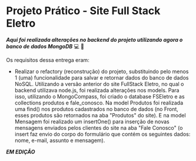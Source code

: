 # Projeto Prático - Site Full Stack Eletro


 
**_Aqui foi realizada alterações no backend do projeto utilizando agora o banco de dados MongoDB_** :computer: :rocket:

Os requisitos dessa entrega eram:

- Realizar o refactory (reconstrução) do projeto, substituindo pelo menos 1 (uma) funcionalidade para salvar e retornar dados do banco de dados NoSQL. 
    Utilizando a versão anterior do site FullStack Eletro, no qual o backend utilizava node.js, foi realizada alterações nos models. Para isso, utilizando o MongoCompass, foi criado o database FSEletro e as collections produtos e fale_conosco. Na model Produtos foi realizada uma find() nos produtos cadastrados no banco de dados (no Front, esses produtos são retornados na aba "Produtos" do site). E na model Mensagem foi realizado um insertOne() para inserção de novas mensagens enviados pelos clientes do site na aba "Fale Conosco" (o insert faz envio do corpo do formulário que contém os seguintes dados: nome, e-mail, assunto e mensagem).



**_EM EDIÇÃO_** 




